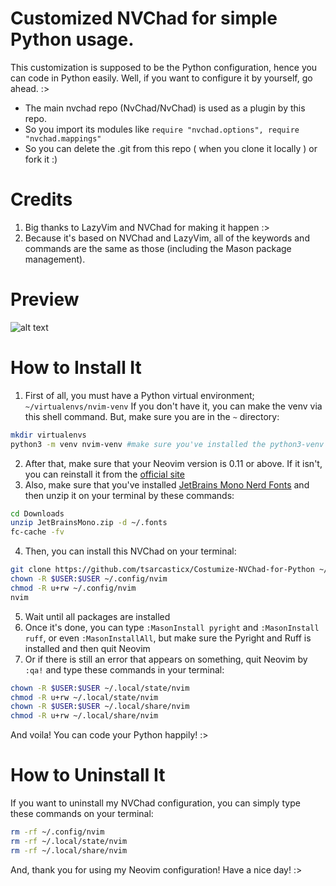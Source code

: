# Customized NVChad for simple Python usage.

This customization is supposed to be the Python configuration, hence you can code in Python easily.
Well, if you want to configure it by yourself, go ahead. :>

- The main nvchad repo (NvChad/NvChad) is used as a plugin by this repo.
- So you import its modules like `require "nvchad.options", require "nvchad.mappings"`
- So you can delete the .git from this repo ( when you clone it locally ) or fork it :)

# Credits

1) Big thanks to LazyVim and NVChad for making it happen :>
2) Because it's based on NVChad and LazyVim, all of the keywords and commands are the same as those (including the Mason package management).

# Preview
![alt text](https://github.com/tsarcasticx/Customize-NVChad-for-Python/blob/main/Preview.png)

# How to Install It

1) First of all, you must have a Python virtual environment; `~/virtualenvs/nvim-venv`
   If you don't have it, you can make the venv via this shell command. But, make sure you are in the `~` directory:
```sh
mkdir virtualenvs
python3 -m venv nvim-venv #make sure you've installed the python3-venv
```
2) After that, make sure that your Neovim version is 0.11 or above. If it isn't, you can reinstall it from the [official site](https://neovim.io/)
3) Also, make sure that you've installed [JetBrains Mono Nerd Fonts](https://github.com/ryanoasis/nerd-fonts/releases/download/v3.4.0/JetBrainsMono.zip) and then unzip it on your terminal by these commands:
```sh
cd Downloads
unzip JetBrainsMono.zip -d ~/.fonts
fc-cache -fv
```
4) Then, you can install this NVChad on your terminal:
```sh
git clone https://github.com/tsarcasticx/Costumize-NVChad-for-Python ~/.config/nvim
chown -R $USER:$USER ~/.config/nvim
chmod -R u+rw ~/.config/nvim
nvim
```
5) Wait until all packages are installed
6) Once it's done, you can type `:MasonInstall pyright` and `:MasonInstall ruff`, or even `:MasonInstallAll`, but make sure the Pyright and Ruff is installed
   and then quit Neovim
7) Or if there is still an error that appears on something, quit Neovim by `:qa!` and type these commands in your terminal:
```sh
chown -R $USER:$USER ~/.local/state/nvim
chmod -R u+rw ~/.local/state/nvim
chown -R $USER:$USER ~/.local/share/nvim
chmod -R u+rw ~/.local/share/nvim
```

And voila! You can code your Python happily! :>

# How to Uninstall It

If you want to uninstall my NVChad configuration, you can simply type these commands on your terminal:
```sh
rm -rf ~/.config/nvim
rm -rf ~/.local/state/nvim
rm -rf ~/.local/share/nvim
```
And, thank you for using my Neovim configuration! Have a nice day! :>
